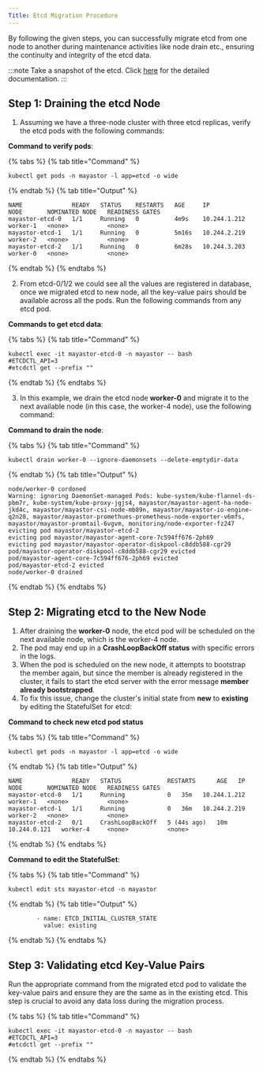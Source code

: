 ```yaml
---
Title: Etcd Migration Procedure
---
```


By following the given steps, you can successfully migrate etcd from one node to another during maintenance activities like node drain etc., ensuring the continuity and integrity of the etcd data.

:::note
Take a snapshot of the etcd. Click [here](https://etcd.io/docs/v3.5/op-guide/recovery/) for the detailed documentation.
:::

## Step 1: Draining the etcd Node

1. Assuming we have a three-node cluster with three etcd replicas, verify the etcd pods with the following commands:

**Command to verify pods**:

{% tabs %}
{% tab title="Command" %}

```text
kubectl get pods -n mayastor -l app=etcd -o wide
```
{% endtab %}
{% tab title="Output" %}

```text
NAME              READY   STATUS    RESTARTS   AGE     IP             NODE       NOMINATED NODE   READINESS GATES
mayastor-etcd-0   1/1     Running   0          4m9s    10.244.1.212   worker-1   <none>           <none>
mayastor-etcd-1   1/1     Running   0          5m16s   10.244.2.219   worker-2   <none>           <none>
mayastor-etcd-2   1/1     Running   0          6m28s   10.244.3.203   worker-0   <none>           <none>
```
{% endtab %}
{% endtabs %}

2. From etcd-0/1/2 we could see all the values are registered in database, once we migrated etcd to new node, all the key-value pairs should be available across all the pods. Run the following commands from any etcd pod.

**Commands to get etcd data**:

{% tabs %}
{% tab title="Command" %}

```text
kubectl exec -it mayastor-etcd-0 -n mayastor -- bash
#ETCDCTL_API=3
#etcdctl get --prefix ""
```
{% endtab %}
{% endtabs %}


3. In this example, we drain the etcd node **worker-0** and migrate it to the next available node (in this case, the worker-4 node), use the following command:

**Command to drain the node**:

{% tabs %}
{% tab title="Command" %}

```text
kubectl drain worker-0 --ignore-daemonsets --delete-emptydir-data
```

{% endtab %}
{% tab title="Output" %}

```text
node/worker-0 cordoned
Warning: ignoring DaemonSet-managed Pods: kube-system/kube-flannel-ds-pbm7r, kube-system/kube-proxy-jgjs4, mayastor/mayastor-agent-ha-node-jkd4c, mayastor/mayastor-csi-node-mb89n, mayastor/mayastor-io-engine-q2n28, mayastor/mayastor-promethues-prometheus-node-exporter-v6mfs, mayastor/mayastor-promtail-6vgvm, monitoring/node-exporter-fz247
evicting pod mayastor/mayastor-etcd-2
evicting pod mayastor/mayastor-agent-core-7c594ff676-2ph69
evicting pod mayastor/mayastor-operator-diskpool-c8ddb588-cgr29
pod/mayastor-operator-diskpool-c8ddb588-cgr29 evicted
pod/mayastor-agent-core-7c594ff676-2ph69 evicted
pod/mayastor-etcd-2 evicted
node/worker-0 drained
```
{% endtab %}
{% endtabs %}

## Step 2: Migrating etcd to the New Node

1. After draining the **worker-0** node, the etcd pod will be scheduled on the next available node, which is the worker-4 node.
2. The pod may end up in a **CrashLoopBackOff status** with specific errors in the logs.
3. When the pod is scheduled on the new node, it attempts to bootstrap the member again, but since the member is already registered in the cluster, it fails to start the etcd server with the error message **member already bootstrapped**.
4. To fix this issue, change the cluster's initial state from **new** to **existing** by editing the StatefulSet for etcd:

**Command to check new etcd pod status**

{% tabs %}
{% tab title="Command" %}

```text
kubectl get pods -n mayastor -l app=etcd -o wide
```
{% endtab %}
{% tab title="Output" %}

```text
NAME              READY   STATUS             RESTARTS      AGE   IP             NODE       NOMINATED NODE   READINESS GATES
mayastor-etcd-0   1/1     Running            0   35m   10.244.1.212   worker-1   <none>           <none>
mayastor-etcd-1   1/1     Running            0   36m   10.244.2.219   worker-2   <none>           <none>
mayastor-etcd-2   0/1     CrashLoopBackOff   5 (44s ago)   10m   10.244.0.121   worker-4     <none>           <none>

```
{% endtab %}
{% endtabs %}

**Command to edit the StatefulSet**:

{% tabs %}
{% tab title="Command" %}

```text
kubectl edit sts mayastor-etcd -n mayastor
```
{% endtab %}
{% tab title="Output" %}

```text
        - name: ETCD_INITIAL_CLUSTER_STATE
          value: existing
```
{% endtab %}
{% endtabs %}

## Step 3: Validating etcd Key-Value Pairs

Run the appropriate command from the migrated etcd pod to validate the key-value pairs and ensure they are the same as in the existing etcd. This step is crucial to avoid any data loss during the migration process.


{% tabs %}
{% tab title="Command" %}

```text
kubectl exec -it mayastor-etcd-0 -n mayastor -- bash
#ETCDCTL_API=3
#etcdctl get --prefix ""
```
{% endtab %}
{% endtabs %}
